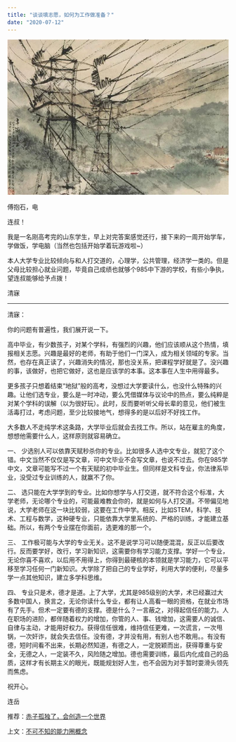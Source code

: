 ```yaml
---
title: "谈谈填志愿，如何为工作做准备？"
date: "2020-07-12"
---
```


![连岳文章](images/连岳文章picture-14.jpg)

傅抱石，电  

  

连叔！

  

我是一名刚高考完的山东学生，早上对完答案感觉还行，接下来的一周开始学车，学做饭，学电脑（当然也包括开始学着玩游戏啦~）

  

本人大学专业比较倾向与和人打交道的，心理学，公共管理，经济学一类的。但是父母比较担心就业问题，毕竟自己成绩也就够个985中下游的学校，有些小争执，望连叔能够给予点拨！

  

清寐

  

* * *

  

清寐：

  

你的问题有普遍性，我们展开说一下。

  

高中毕业，有少数孩子，对某个学科，有强烈的兴趣，他们应该顺从这个热情，填报相关志愿。兴趣是最好的老师，有助于他们一门深入，成为相关领域的专家。当然，也存在真正读了，兴趣消失的情况，那也没关系，把课程学好就是了。没兴趣的事，该做好，也把它做好，这也是应该学的本事。这本事在人生中用得最多。

  

更多孩子只想着结束“地狱”般的高考，没想过大学要读什么，也没什么特殊的兴趣。让他们选专业，要么是一时冲动，要么凭借媒体与议论中的热点，要么纯粹是对某个学科的误解（以为很好玩）。此时，反而要听听父母长辈的意见，他们被生活毒打过，考虑问题，至少比较接地气，想得多的是以后好不好找工作。

  

大多数人不走纯学术这条路，大学毕业后就会去找工作。所以，站在雇主的角度，想想他需要什么人，这样原则就容易确立。

  

一、 少选别人可以依靠天赋秒杀你的专业。比如很多人选中文专业，就犯了这个错。中文当然不仅仅是写文章，可中文毕业不会写文章，也说不过去。你在985学中文，文章可能写不过一个有天赋的初中毕业生。但同样是文科专业，你法律系毕业，没受过专业训练的人，就赢不了你。

  

二、 选只能在大学学到的专业。比如你想学与人打交道，就不符合这个标准，大学老师，无论哪个专业的，可能最难教会你的，就是如何与人打交道。不带偏见地说，大学老师在这一块比较弱，这要在工作中学。相反，比如STEM，科学、技术、工程与数学，这种硬专业，只能依靠大学里系统的、严格的训练，才能建立基础。所以，有两个专业摆在你面前，选更难的那一个。

  

三、 工作极可能与大学的专业无关。这不是说学习可以随便混混，反正以后要改行。反而要学好，改行，学习新知识，这需要你有学习能力支撑。学好一个专业，无论你喜不喜欢，以后用不用得上，你得到最硬核的本领就是学习能力，它可以平移至学习任何一门新知识。大学除了把自己的专业学好，利用大学的便利，尽量多学一点其他知识，建立多学科思维。

  

四、 专业只是术，德才是道。上了大学，尤其是985级别的大学，术已经赢过大多数中国人，换言之，无论你读什么专业，都有让人高看一眼的资格，在就业市场有了先手。但术一定要有德的支撑。德是什么？一言蔽之，对得起信任的能力。人在职场的进阶，都伴随着权力的增加，你管的人、事、钱增加，这需要人的诚信、自律与主动，才能用好权力。获得信任很难，维持信任更难，一次谎言，一次甩锅，一次奸诈，就会失去信任。没有德，才并没有用，有别人也不敢用。。有没有德，短时间看不出来，长期必然知道，有德之人，一定脱颖而出，获得尊重与安全，无德之人，一定装不久，风险随之增加。德也需要训练，最后内化成自己的品质，这样才有长期主义的眼光，既能规划好人生，也不会因为对手暂时耍滑头领先而焦虑。

  

祝开心。

  

连岳

  

推荐：[赤子孤独了，会创造一个世界](http://mp.weixin.qq.com/s?__biz=MjM5NDU0Mjk2MQ==&mid=2651636790&idx=2&sn=b4e0dd4904e3480acbdbf97726bdeb2e&chksm=bd7e40288a09c93e2636c0f32d1ebc2151be676385c783801d5e20fa6f42195e549734dd5a84&scene=21#wechat_redirect)  

上文：[不可不知的能力圈概念](http://mp.weixin.qq.com/s?__biz=MjM5NDU0Mjk2MQ==&mid=2651643836&idx=1&sn=e14d5cb20f821f80394681c93e020443&chksm=bd7e5ba28a09d2b43edf24ad9b4341f75916b83f6b9047a2b4e2896eb237a7b03d454c628efd&scene=21#wechat_redirect)
